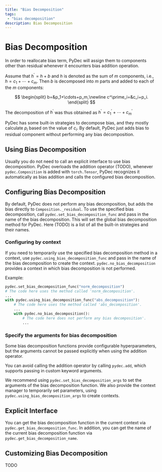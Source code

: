 ```yaml
---
title: "Bias Decomposition"
tags: 
 - "bias decomposition"
description: Bias Decomposition
---
```

# Bias Decomposition

In order to reallocate bias term, PyDec will assign them to components other than residual whenever it encounters bias addition operation.

Assume that $h^\prime=h+b$ and $h$ is denoted as the sum of $m$ components, i.e., $h=c_1+\cdots+c_m$. Then $b$ is decomposed into $m$ parts and added to each of the $m$ components:

$$
\begin{split}
b=&p_1+\cdots+p_m,\newline
c^\prime_i=&c_i+p_i.
\end{split}
$$

The decomposition of $h^\prime$ was thus obtained as $h^\prime=c^\prime_1+\cdots+c^\prime_m$

PyDec has some built-in strategies to decompose bias, and they mostly calculate $p_i$ based on the value of $c_i$. By default, PyDec just adds bias to residual component without performing any bias decomposition.

## Using Bias Decomposition

Usually you do not need to call an explicit interface to use bias decomposition. PyDec overloads the addition operator (TODO), whenever `pydec.Composition` is added with `torch.Tensor`, PyDec recognizes it automatically as bias addition and calls the configured bias decomposition.

## Configuring Bias Decomposition

By default, PyDec does not perform any bias decomposition, but adds the bias directly to `Composition._residual`. To use the specified bias decomposition, call `pydec.set_bias_decomposition_func` and pass in the name of the bias decomposition. This will set the global bias decomposition method for PyDec. Here (TODO) is a list of all the built-in strategies and their names.

### Configuring by context

If you need to temporarily use the specified bias decomposition method in a context, use `pydec.using_bias_decomposition_func` and pass in the name of the bias decomposition to create the context. `pydec.no_bias_decomposition` provides a context in which bias decomposition is not performed.

Example:
```python
pydec.set_bias_decomposition_func("norm_decomposition")
# The code here uses the method called 'norm_decomposition'.
...
with pydec.using_bias_decomposition_func("abs_decomposition"):
    # The code here uses the method called 'abs_decomposition'.
    ...
    with pydec.no_bias_decomposition():
        # The code here does not perform any bias decomposition'.
        ...
```
### Specify the arguments for bias decomposition

Some bias decomposition functions provide configurable hyperparameters, but the arguments cannot be passed explicitly when using the addition operator.

You can avoid calling the addition operator by calling `pydec.add`, which supports passing in custom keyword arguments.

We recommend using `pydec.set_bias_decomposition_args` to set the arguments of the bias decomposition function. We also provide the context manager to temporarily set parameters, using `pydec.using_bias_decomposition_args` to create contexts.

## Explicit Interface

You can get the bias decomposition function in the current context via `pydec.get_bias_decomposition_func`. In addition, you can get the name of the current bias decomposition function via `pydec.get_bias_decomposition_name`.

## Customizing Bias Decomposition

TODO